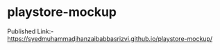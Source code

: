 # playstore-mockup

Published Link:-  https://syedmuhammadjhanzaibabbasrizvi.github.io/playstore-mockup/
